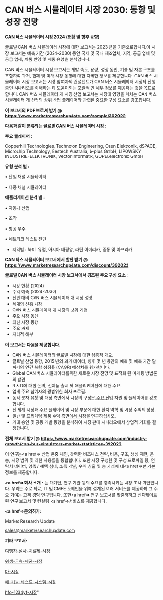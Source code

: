 # CAN 버스 시뮬레이터 시장 2030: 동향 및 성장 전망

<strong>CAN 버스 시뮬레이터 시장 2024 (현황 및 향후 동향)</strong>

글로벌 CAN 버스 시뮬레이터 시장에 대한 보고서는 2023 년을 기준으로합니다.이 시장 보고서는 예측 기간 (2024-2030) 동안 국제 및 국내 제조업체, 지역, 공급 업체 및 공급 업체, 제품 변형 및 제품 유형을 분석합니다.

CAN 버스 시뮬레이터 시장 보고서는 개발 속도, 용량, 성장 동인, 기술 및 자본 구조를 포함하여 과거, 현재 및 미래 시장 동향에 대한 자세한 정보를 제공합니다. CAN 버스 시뮬레이터 시장 보고서는 시장 참여자와 컨설턴트가 CAN 버스 시뮬레이터 시장의 진행중인 시나리오를 이해하는 데 도움이되는 포괄적 인 세부 정보를 제공하는 것을 목표로합니다. CAN 버스 시뮬레이터 개 시장 산업 보고서는 시장에 영향을 미치는 CAN 버스 시뮬레이터 개 산업의 상위 산업 플레이어와 관련된 중요한 구성 요소를 강조합니다.



<strong>이 보고서의 PDF 브로셔 받기 @ <a href=https://www.marketresearchupdate.com/sample/392022>https://www.marketresearchupdate.com/sample/392022</a></strong>



<strong>다음과 같이 분류되는 글로벌 CAN 버스 시뮬레이터 시장 :</strong>



<strong>주요 플레이어 :</strong>

Copperhill Technologies, Technoton Engineering, Ozen Elektronik, dSPACE, Microchip Technology, Bestech Australia, b-plus GmbH, LIPOWSKY INDUSTRIE-ELEKTRONIK, Vector Informatik, GOPELelectronic GmbH



<strong>유형 분석 별 :</strong>

• 단일 채널 시뮬레이터

• 다중 채널 시뮬레이터



<strong>애플리케이션 분석 별 :</strong>

• 자동차 산업

• 조작

• 항공 우주

• 네트워크 테스트 진단

<ul>
  <li>지역별 : 북미, 유럽, 아시아 태평양, 라틴 아메리카, 중동 및 아프리카</li>
</ul>


<strong>CAN 버스 시뮬레이터 보고서에서 할인 받기 @ <a href=https://www.marketresearchupdate.com/discount/392022>https://www.marketresearchupdate.com/discount/392022</a></strong>



<strong>글로벌 CAN 버스 시뮬레이터 시장 보고서에서 강조된 주요 구성 요소 :</strong>
<ul>
  <li>시장 현황 (2024)</li>
  <li>수익 예측 (2024-2030)</li>
  <li>전년 대비 CAN 버스 시뮬레이터 개 시장 성장</li>
  <li>세계의 신흥 시장</li>
  <li>CAN 버스 시뮬레이터 개 시장의 상위 기업</li>
  <li>주요 시장 동인</li>
  <li>최신 시장 동향</li>
  <li>주요 과제</li>
  <li>지리적 해부</li>
</ul>


<strong>이 보고서는 다음을 제공합니다.</strong>
<ul>
  <li>CAN 버스 시뮬레이터의 글로벌 시장에 대한 심층적 개요.</li>
  <li>글로벌 산업 동향, 2015 년의 과거 데이터, 향후 몇 년 동안의 예측 및 예측 기간 말까지의 연간 복합 성장률 (CAGR) 예상치를 평가합니다.</li>
  <li>Global CAN 버스 시뮬레이터를위한 새로운 시장 전망 및 표적화 된 마케팅 방법론의 발견</li>
  <li>R &amp; D에 대한 논의, 신제품 출시 및 애플리케이션에 대한 수요.</li>
  <li>업계 주요 참여자의 광범위한 회사 프로필.</li>
  <li>동적 분자 유형 및 대상 측면에서 시장의 구성은<a href=> 주요 산</a>업 자원 및 플레이어를 강조합니다.</li>
  <li>전 세계 시장과 주요 플레이어 및 시장 부문에 대한 환자 역학 및 시장 수익의 성장.</li>
  <li>일반 및 프리미엄 제품 수익 측면<a href=>에서 시</a>장을 연구하십시오.</li>
  <li>거래 승인 및 공동 개발 동향을 분석하여 시장 판매 시나리오에서 상업적 기회를 결정합니다.</li>
</ul>



<strong>전체 보고서 받기 @ <a href=https://www.marketresearchupdate.com/industry-growth/can-bus-simulators-market-statistices-392022>https://www.marketresearchupdate.com/industry-growth/can-bus-simulators-market-statistices-392022</a></strong>

이 연구는<a href=> 산업 존중</a> 체인, 강력한 비즈니스 전략, 비용, 구조, 생성 제한, 운송, 시장 범위 및 제한 사용률을 통합합니다. 또한 시장 구성원 및 구성 프로파일 링, 연락처 데이터, 항목 / 혜택 침대, 소득 개발, 수익 창출 및 총 거래에 대<a href=>한 기본 </a>정보를 제공합니다.



<strong><a href=>회사 소</a>개 :</strong>
는 대기업, 연구 기관 등의 수요를 충족시키는 시장 조사 기업입니다. 우리는 주로 의료, IT 및 CMFE 도메인을 위해 설계된 여러 서비스를 제공하며 그 주요 기여는 고객 경험 연구입니다. 또한<a href=> 연구 보</a>고서를 맞춤화하고 신디케이트 된 연구 보고서 및 컨설팅 <a href=>서비스</a>를 제공합니다.



<strong><a href=>문의하기:</a></strong>

Market Research Update

sales@marketresearchupdate.com



<strong>기타 보고서:</strong>

<a href=https://www.linkedin.com/pulse/여행자-설사-치료제-시장-진입-전략-및-위험-평가2029년-survey-spotlight-pro-24-analysis/>여행자-설사-치료제-시장</a>

<a href=https://www.linkedin.com/pulse/위생-금속-제품-시장-동향-및-성장-전망-market-matrix-musings-analysis-oupyf/>위생-금속-제품-시장</a>

<a href=https://www.linkedin.com/pulse/마-시장-규모-및-성장-2023-consumer-connection-compendium-ana-znynf/>마-시장</a>

<a href=https://www.linkedin.com/pulse/폐-기능-테스트-시스템-시장-동향-및-성장-전망-trendsetters-talk-360-analysis-wyluf/>폐-기능-테스트-시스템-시장</a>

<a href=https://www.linkedin.com/pulse/hfo-1234yf-시장-세분화-연구-및-목표-고객2029년-k9ygf/>hfo-1234yf-시장</a>"
